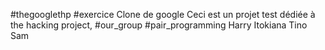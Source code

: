 #thegooglethp
#exercice
Clone de google
Ceci est un projet test dédiée à the hacking project,
#our_group
#pair_programming
Harry Itokiana
Tino Sam
